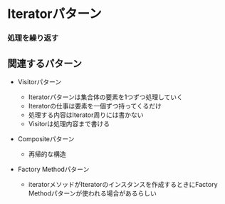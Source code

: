 # Iteratorパターン

### 処理を繰り返す

## 関連するパターン

- Visitorパターン
    - Iteratorパターンは集合体の要素を1つずつ処理していく
    - Iteratorの仕事は要素を一個ずつ持ってくるだけ
    - 処理する内容はIterator周りには書かない
    - Visitorは処理内容まで書ける

- Compositeパターン
    - 再帰的な構造

- Factory Methodパターン
    - iteratorメソッドがIteratorのインスタンスを作成するときにFactory Methodパターンが使われる場合があるらしい
